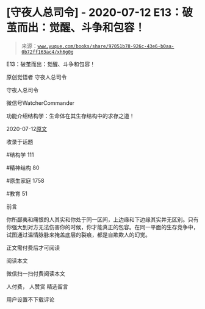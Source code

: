 # [守夜人总司令] - 2020-07-12 E13：破茧而出：觉醒、斗争和包容！

> 来源：[`www.yuque.com/books/share/97051b78-926c-43e6-b0aa-0b72ff163ac4/xh6g0g`](https://www.yuque.com/books/share/97051b78-926c-43e6-b0aa-0b72ff163ac4/xh6g0g)



E13：破茧而出：觉醒、斗争和包容！ 

原创觉悟者 守夜人总司令 

守夜人总司令 

微信号WatcherCommander 

功能介绍结构学：生命体在其生存结构中的求存之道！ 

2020-07-12[原文](https://mp.weixin.qq.com/s?__biz=MzAxNDk1NjI2Mw==&mid=2247485416&idx=1&sn=3374140f3a08776aaadab756808db10e&chksm=9b8a2460acfdad76290b72651659583d1aa99da5dbc8a0ac63bdec03c8ca2d1bb447103ef71d&scene=27#wechat_redirect&cpage=182) 

收录于话题 

#结构学 111 

#精神结构 80 

#原生家庭 1758 

#教育 51 

前言 

你所鄙夷和痛恨的人其实和你处于同一区间，上边缘和下边缘其实并无区别。只有你强大到对方无法伤害你的时候，你才能真正的包容。在同一平面的生存竞争中，试图通过温情脉脉来掩盖底层的裂痕，都是自欺欺人的幻觉。 

正文需付费后才可阅读 

阅读本文 

微信扫一扫付费阅读本文 

人付费， 人赞赏 <ne-h3 id="EgNQl" data-lake-id="EgNQl"><ne-heading-ext><ne-heading-anchor></ne-heading-anchor><ne-heading-fold></ne-heading-fold></ne-heading-ext><ne-heading-content>精选留言</ne-heading-content></ne-h3> 

用户设置不下载评论